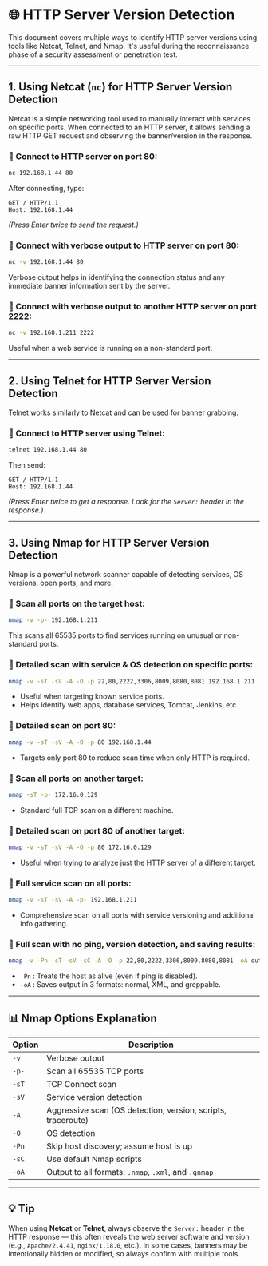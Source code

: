 # 🌐 HTTP Server Version Detection

This document covers multiple ways to identify HTTP server versions using tools like Netcat, Telnet, and Nmap. It's useful during the reconnaissance phase of a security assessment or penetration test.

---

## 1. Using Netcat (`nc`) for HTTP Server Version Detection

Netcat is a simple networking tool used to manually interact with services on specific ports. When connected to an HTTP server, it allows sending a raw HTTP GET request and observing the banner/version in the response.

### 🔹 Connect to HTTP server on port 80:
```bash
nc 192.168.1.44 80
```
After connecting, type:
```
GET / HTTP/1.1
Host: 192.168.1.44
```
*(Press Enter twice to send the request.)*

### 🔹 Connect with verbose output to HTTP server on port 80:
```bash
nc -v 192.168.1.44 80
```
Verbose output helps in identifying the connection status and any immediate banner information sent by the server.

### 🔹 Connect with verbose output to another HTTP server on port 2222:
```bash
nc -v 192.168.1.211 2222
```
Useful when a web service is running on a non-standard port.

---

## 2. Using Telnet for HTTP Server Version Detection

Telnet works similarly to Netcat and can be used for banner grabbing.

### 🔹 Connect to HTTP server using Telnet:
```bash
telnet 192.168.1.44 80
```
Then send:
```
GET / HTTP/1.1
Host: 192.168.1.44
```
*(Press Enter twice to get a response. Look for the `Server:` header in the response.)*

---

## 3. Using Nmap for HTTP Server Version Detection

Nmap is a powerful network scanner capable of detecting services, OS versions, open ports, and more.

### 🔹 Scan all ports on the target host:
```bash
nmap -v -p- 192.168.1.211
```
This scans all 65535 ports to find services running on unusual or non-standard ports.

### 🔹 Detailed scan with service & OS detection on specific ports:
```bash
nmap -v -sT -sV -A -O -p 22,80,2222,3306,8009,8080,8081 192.168.1.211
```
- Useful when targeting known service ports.
- Helps identify web apps, database services, Tomcat, Jenkins, etc.

### 🔹 Detailed scan on port 80:
```bash
nmap -v -sT -sV -A -O -p 80 192.168.1.44
```
- Targets only port 80 to reduce scan time when only HTTP is required.

### 🔹 Scan all ports on another target:
```bash
nmap -sT -p- 172.16.0.129
```
- Standard full TCP scan on a different machine.

### 🔹 Detailed scan on port 80 of another target:
```bash
nmap -v -sT -sV -A -O -p 80 172.16.0.129
```
- Useful when trying to analyze just the HTTP server of a different target.

### 🔹 Full service scan on all ports:
```bash
nmap -v -sT -sV -A -p- 192.168.1.211
```
- Comprehensive scan on all ports with service versioning and additional info gathering.

### 🔹 Full scan with no ping, version detection, and saving results:
```bash
nmap -v -Pn -sT -sV -sC -A -O -p 22,80,2222,3306,8009,8080,8081 -oA output 192.168.56.108
```
- `-Pn`  : Treats the host as alive (even if ping is disabled).
- `-oA`  : Saves output in 3 formats: normal, XML, and greppable.

---

## 📊 Nmap Options Explanation

| Option | Description |
|--------|-------------|
| `-v`   | Verbose output |
| `-p-`  | Scan all 65535 TCP ports |
| `-sT`  | TCP Connect scan |
| `-sV`  | Service version detection |
| `-A`   | Aggressive scan (OS detection, version, scripts, traceroute) |
| `-O`   | OS detection |
| `-Pn`  | Skip host discovery; assume host is up |
| `-sC`  | Use default Nmap scripts |
| `-oA`  | Output to all formats: `.nmap`, `.xml`, and `.gnmap` |

---

## 💡 Tip

When using **Netcat** or **Telnet**, always observe the `Server:` header in the HTTP response — this often reveals the web server software and version (e.g., `Apache/2.4.41`, `nginx/1.18.0`, etc.). In some cases, banners may be intentionally hidden or modified, so always confirm with multiple tools.

